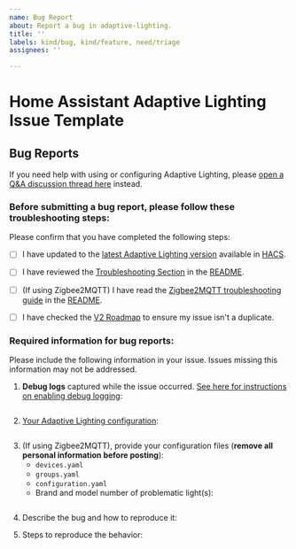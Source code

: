 ```yaml
---
name: Bug Report
about: Report a bug in adaptive-lighting.
title: ''
labels: kind/bug, kind/feature, need/triage
assignees: ''

---
```


# Home Assistant Adaptive Lighting Issue Template

## Bug Reports

If you need help with using or configuring Adaptive Lighting, please [open a Q&A discussion thread here](https://github.com/basnijholt/adaptive-lighting/discussions/new?category=q-a) instead.

### Before submitting a bug report, please follow these troubleshooting steps:

Please confirm that you have completed the following steps:

- [ ] I have updated to the [latest Adaptive Lighting version](https://github.com/basnijholt/adaptive-lighting/releases) available in [HACS](https://hacs.xyz/).
- [ ] I have reviewed the [Troubleshooting Section](https://github.com/basnijholt/adaptive-lighting#troubleshooting) in the [README](https://github.com/basnijholt/adaptive-lighting#readme).
- [ ] (If using Zigbee2MQTT) I have read the [Zigbee2MQTT troubleshooting guide](https://github.com/basnijholt/adaptive-lighting#zigbee2mqtt) in the [README](https://github.com/basnijholt/adaptive-lighting#readme).
- [ ] I have checked the [V2 Roadmap](https://github.com/basnijholt/adaptive-lighting/discussions/291) to ensure my issue isn't a duplicate.


### Required information for bug reports:

Please include the following information in your issue. Issues missing this information may not be addressed.

1.  **Debug logs** captured while the issue occurred. [See here for instructions on enabling debug logging](https://github.com/basnijholt/adaptive-lighting#troubleshooting):

```

```

2.  [Your Adaptive Lighting configuration](https://github.com/basnijholt/adaptive-lighting#gear-configuration):

```

```

3.  (If using Zigbee2MQTT), provide your configuration files (**remove all personal information before posting**):
    - `devices.yaml`
    - `groups.yaml`
    - `configuration.yaml`
    - Brand and model number of problematic light(s):

```

```

4.  Describe the bug and how to reproduce it:



5. Steps to reproduce the behavior:

